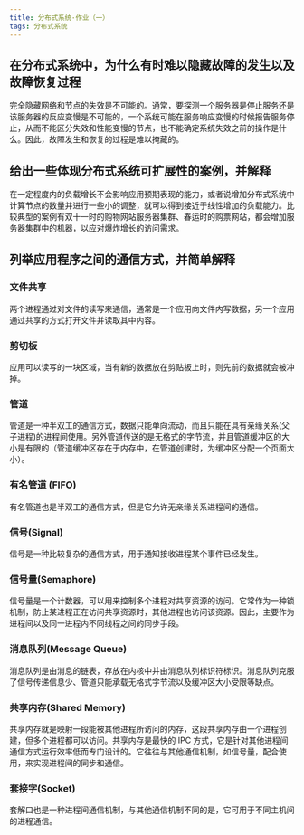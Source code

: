 ```yaml
---
title: 分布式系统·作业（一）
tags: 分布式系统
---
```

## 在分布式系统中，为什么有时难以隐藏故障的发生以及故障恢复过程

完全隐藏网络和节点的失效是不可能的。通常，要探测一个服务器是停止服务还是该服务器的反应变慢是不可能的，一个系统可能在服务响应变慢的时候报告服务停止，从而不能区分失效和性能变慢的节点，也不能确定系统失效之前的操作是什么。因此，故障发生和恢复的过程是难以掩藏的。

## 给出一些体现分布式系统可扩展性的案例，并解释

在一定程度内的负载增长不会影响应用预期表现的能力，或者说增加分布式系统中计算节点的数量并进行一些小的调整，就可以得到接近于线性增加的负载能力。比较典型的案例有双十一时的购物网站服务器集群、春运时的购票网站，都会增加服务器集群中的机器，以应对爆炸增长的访问需求。

## 列举应用程序之间的通信方式，并简单解释

### 文件共享

两个进程通过对文件的读写来通信，通常是一个应用向文件内写数据，另一个应用通过共享的方式打开文件并读取其中内容。

### 剪切板

应用可以读写的一块区域，当有新的数据放在剪贴板上时，则先前的数据就会被冲掉。

### 管道

管道是一种半双工的通信方式，数据只能单向流动，而且只能在具有亲缘关系(父子进程)的进程间使用。另外管道传送的是无格式的字节流，并且管道缓冲区的大小是有限的（管道缓冲区存在于内存中，在管道创建时，为缓冲区分配一个页面大小）。

### 有名管道 (FIFO)

有名管道也是半双工的通信方式，但是它允许无亲缘关系进程间的通信。

### 信号(Signal)

信号是一种比较复杂的通信方式，用于通知接收进程某个事件已经发生。

### 信号量(Semaphore)

信号量是一个计数器，可以用来控制多个进程对共享资源的访问。它常作为一种锁机制，防止某进程正在访问共享资源时，其他进程也访问该资源。因此，主要作为进程间以及同一进程内不同线程之间的同步手段。

### 消息队列(Message Queue)

消息队列是由消息的链表，存放在内核中并由消息队列标识符标识。消息队列克服了信号传递信息少、管道只能承载无格式字节流以及缓冲区大小受限等缺点。

### 共享内存(Shared Memory)

共享内存就是映射一段能被其他进程所访问的内存，这段共享内存由一个进程创建，但多个进程都可以访问。共享内存是最快的 IPC 方式，它是针对其他进程间通信方式运行效率低而专门设计的。它往往与其他通信机制，如信号量，配合使用，来实现进程间的同步和通信。

### 套接字(Socket)

套解口也是一种进程间通信机制，与其他通信机制不同的是，它可用于不同主机间的进程通信。
